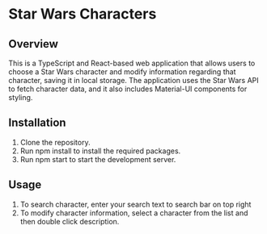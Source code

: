 # Star Wars Characters

## Overview

This is a TypeScript and React-based web application that allows users to choose a Star Wars character and modify information regarding that character, saving it in local storage. The application uses the Star Wars API to fetch character data, and it also includes Material-UI components for styling.

## Installation

1. Clone the repository.
2. Run npm install to install the required packages.
3. Run npm start to start the development server.

## Usage
1. To search character, enter your search text to search bar on top right
2. To modify character information, select a character from the list and then double click description. 